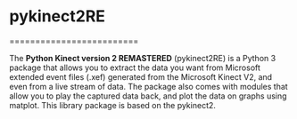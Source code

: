 # pykinect2RE
=========================

The **Python Kinect version 2 REMASTERED** (pykinect2RE) is a Python 3 package that allows you to extract the data you want from Microsoft extended event files (.xef) generated from the Microsoft Kinect V2, and even from a live stream of data. The package also comes with modules that allow you to play the captured data back, and plot the data on graphs using matplot. This library package is based on the pykinect2.
